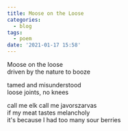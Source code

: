 ```yaml
---
title: Moose on the Loose
categories:
  - blog
tags:
  - poem
date: '2021-01-17 15:58'
---
```


Moose on the loose  
driven by the nature to booze


tamed and misunderstood  
loose joints, no knees  


call me elk call me javorszarvas  
if my meat tastes melancholy  
it's because I had too many sour berries
